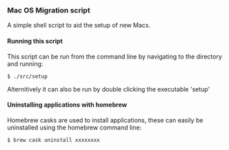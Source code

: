 ### Mac OS Migration script

A simple shell script to aid the setup of new Macs.

#### Running this script

This script can be run from the command line by navigating to the directory and running:

``` $ ./src/setup ```

Alternitively it can also be run by double clicking the executable 'setup'

#### Uninstalling applications with homebrew

Homebrew casks are used to install applications, these can easily be uninstalled using the homebrew command line:

``` $ brew cask uninstall xxxxxxxx ```